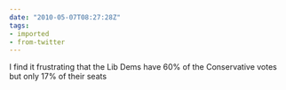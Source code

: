 ```yaml
---
date: "2010-05-07T08:27:28Z"
tags:
- imported
- from-twitter
---
```

I find it frustrating that the Lib Dems have 60% of the Conservative votes but only 17% of their seats
